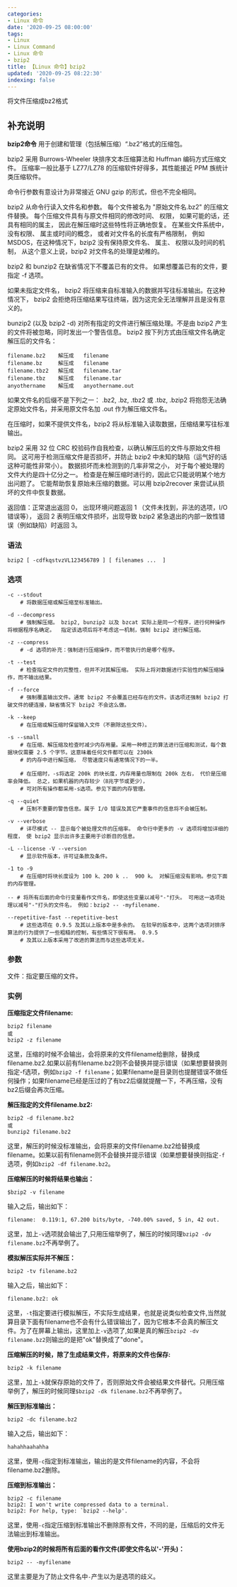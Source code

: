 ```yaml
---
categories:
- Linux 命令
date: '2020-09-25 08:00:00'
tags:
- Linux
- Linux Command
- Linux 命令
- bzip2
title: 【Linux 命令】bzip2
updated: '2020-09-25 08:22:30'
indexing: false
---
```


将文件压缩成bz2格式

## 补充说明

**bzip2命令** 用于创建和管理（包括解压缩）“.bz2”格式的压缩包。

bzip2 采用 Burrows-Wheeler 块排序文本压缩算法和 Huffman 编码方式压缩文件。 压缩率一般比基于 LZ77/LZ78 的压缩软件好得多，其性能接近 PPM 族统计类压缩软件。

命令行参数有意设计为非常接近 GNU gzip 的形式，但也不完全相同。

bzip2 从命令行读入文件名和参数。 每个文件被名为 "原始文件名.bz2" 的压缩文件替换。 每个压缩文件具有与原文件相同的修改时间、 权限， 如果可能的话，还具有相同的属主， 因此在解压缩时这些特性将正确地恢复。 在某些文件系统中， 没有权限、 属主或时间的概念， 或者对文件名的长度有严格限制， 例如 MSDOS，在这种情况下，bzip2 没有保持原文件名、 属主、 权限以及时间的机制， 从这个意义上说，bzip2 对文件名的处理是幼稚的。

bzip2 和 bunzip2 在缺省情况下不覆盖已有的文件。 如果想覆盖已有的文件，要指定 -f 选项。

如果未指定文件名， bzip2 将压缩来自标准输入的数据并写往标准输出。在这种情况下， bzip2 会拒绝将压缩结果写往终端，因为这完全无法理解并且是没有意义的。

bunzip2 (以及 bzip2 -d) 对所有指定的文件进行解压缩处理。不是由 bzip2 产生的文件将被忽略，同时发出一个警告信息。 bzip2 按下列方式由压缩文件名确定解压后的文件名：

```shell
filename.bz2    解压成   filename
filename.bz     解压成   filename
filename.tbz2   解压成   filename.tar
filename.tbz    解压成   filename.tar
anyothername    解压成   anyothername.out
```

如果文件名的后缀不是下列之一： .bz2, .bz, .tbz2 或 .tbz, .bzip2 将抱怨无法确定原始文件名，并采用原文件名加 .out 作为解压缩文件名。

在压缩时，如果不提供文件名，bzip2 将从标准输入读取数据，压缩结果写往标准输出。

bzip2 采用 32 位 CRC 校验码作自我检查，以确认解压后的文件与原始文件相同。 这可用于检测压缩文件是否损坏，并防止 bzip2 中未知的缺陷（运气好的话这种可能性非常小）。   数据损坏而未检测到的几率非常之小，  对于每个被处理的文件大约是四十亿分之一。  检查是在解压缩时进行的，因此它只能说明某个地方出问题了。 它能帮助恢复原始未压缩的数据。可以用 bzip2recover 来尝试从损坏的文件中恢复数据。

返回值：正常退出返回 0， 出现环境问题返回 1 （文件未找到，非法的选项，I/O错误等）， 返回 2 表明压缩文件损坏，出现导致 bzip2 紧急退出的内部一致性错误（例如缺陷）时返回 3。

###  语法

```shell
bzip2 [ -cdfkqstvzVL123456789 ] [ filenames ...  ]
```

###  选项

```shell
-c --stdout
    # 将数据压缩或解压缩至标准输出。

-d --decompress
    # 强制解压缩。 bzip2, bunzip2 以及 bzcat 实际上是同一个程序，进行何种操作将根据程序名确定。  指定该选项后将不考虑这一机制，强制 bzip2 进行解压缩。

-z --compress
    # -d 选项的补充：强制进行压缩操作，而不管执行的是哪个程序。

-t --test
    # 检查指定文件的完整性，但并不对其解压缩。 实际上将对数据进行实验性的解压缩操作，而不输出结果。

-f --force
    # 强制覆盖输出文件。通常 bzip2 不会覆盖已经存在的文件。该选项还强制 bzip2 打破文件的硬连接，缺省情况下 bzip2 不会这么做。

-k --keep
    # 在压缩或解压缩时保留输入文件（不删除这些文件）。

-s --small
    # 在压缩、解压缩及检查时减少内存用量。采用一种修正的算法进行压缩和测试，每个数据块仅需要 2.5 个字节。这意味着任何文件都可以在 2300k
    # 的内存中进行解压缩， 尽管速度只有通常情况下的一半。

    # 在压缩时，-s将选定 200k 的块长度，内存用量也限制在 200k 左右， 代价是压缩率会降低。 总之，如果机器的内存较少（8兆字节或更少），
    # 可对所有操作都采用-s选项。参见下面的内存管理。

-q --quiet
    # 压制不重要的警告信息。属于 I/O 错误及其它严重事件的信息将不会被压制。

-v --verbose
    # 详尽模式 -- 显示每个被处理文件的压缩率。 命令行中更多的 -v 选项将增加详细的程度， 使 bzip2 显示出许多主要用于诊断目的信息。

-L --license -V --version
    # 显示软件版本，许可证条款及条件。

-1 to -9
    # 在压缩时将块长度设为 100 k、200 k ..  900 k。 对解压缩没有影响。参见下面的内存管理。

-- # 将所有后面的命令行变量看作文件名，即使这些变量以减号"-"打头。 可用这一选项处理以减号"-"打头的文件名， 例如：bzip2 -- -myfilename.

--repetitive-fast --repetitive-best
    # 这些选项在 0.9.5 及其以上版本中是多余的。 在较早的版本中，这两个选项对排序算法的行为提供了一些粗糙的控制，有些情况下很有用。 0.9.5
    # 及其以上版本采用了改进的算法而与这些选项无关。
```

###  参数

文件：指定要压缩的文件。

###  实例

**压缩指定文件filename:** 

```shell
bzip2 filename
或
bzip2 -z filename
```

这里，压缩的时候不会输出，会将原来的文件filename给删除，替换成filename.bz2.如果以前有filename.bz2则不会替换并提示错误（如果想要替换则指定-f选项，例如`bzip2 -f filename`；如果filename是目录则也提醒错误不做任何操作；如果filename已经是压过的了有bz2后缀就提醒一下，不再压缩，没有bz2后缀会再次压缩。

**解压指定的文件filename.bz2:** 

```shell
bzip2 -d filename.bz2
或
bunzip2 filename.bz2
```

这里，解压的时候没标准输出，会将原来的文件filename.bz2给替换成filename。如果以前有filename则不会替换并提示错误（如果想要替换则指定`-f`选项，例如`bzip2 -df filename.bz2`。

**压缩解压的时候将结果也输出：** 

```shell
$bzip2 -v filename
```

输入之后，输出如下：

```shell
filename:  0.119:1, 67.200 bits/byte, -740.00% saved, 5 in, 42 out.
```

这里，加上`-v`选项就会输出了,只用压缩举例了，解压的时候同理`bzip2 -dv filename.bz2`不再举例了。

**模拟解压实际并不解压：** 

```shell
bzip2 -tv filename.bz2
```

输入之后，输出如下：

```shell
filename.bz2: ok
```

这里，`-t`指定要进行模拟解压，不实际生成结果，也就是说类似检查文件,当然就算目录下面有filename也不会有什么错误输出了，因为它根本不会真的解压文件。为了在屏幕上输出，这里加上`-v`选项了,如果是真的解压`bzip2 -dv filename.bz2`则输出的是把"ok"替换成了"done"。

**压缩解压的时候，除了生成结果文件，将原来的文件也保存:** 

```shell
bzip2 -k filename
```

这里，加上`-k`就保存原始的文件了，否则原始文件会被结果文件替代。只用压缩举例了，解压的时候同理`$bzip2 -dk filename.bz2`不再举例了。

**解压到标准输出：** 

```shell
bzip2 -dc filename.bz2
```

输入之后，输出如下：

```shell
hahahhaahahha
```

这里，使用`-c`指定到标准输出，输出的是文件filename的内容，不会将filename.bz2删除。

**压缩到标准输出：** 

```shell
bzip2 -c filename
bzip2: I won't write compressed data to a terminal.
bzip2: For help, type: `bzip2 --help'.
```

这里，使用`-c`指定压缩到标准输出不删除原有文件，不同的是，压缩后的文件无法输出到标准输出。

**使用bzip2的时候将所有后面的看作文件(即使文件名以'-'开头)：** 

```shell
bzip2 -- -myfilename
```

这里主要是为了防止文件名中`-`产生以为是选项的歧义。


<!-- Linux命令行搜索引擎：https://jaywcjlove.github.io/linux-command/ -->

